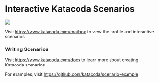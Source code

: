 # Interactive Katacoda Scenarios

[![](http://shields.katacoda.com/katacoda/mailbox/count.svg)](https://www.katacoda.com/mailbox "Get your profile on Katacoda.com")

Visit https://www.katacoda.com/mailbox to view the profile and interactive scenarios

### Writing Scenarios
Visit https://www.katacoda.com/docs to learn more about creating Katacoda scenarios

For examples, visit https://github.com/katacoda/scenario-example
